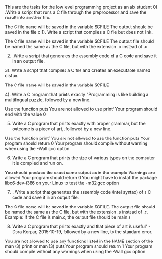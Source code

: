 This are the tasks for the low level programming project as an alx student
0) .Write a script that runs a C file through the preprocessor and save the result into another file.

The C file name will be saved in the variable $CFILE
The output should be saved in the file c
1).  Write a script that compiles a C file but does not link.

The C file name will be saved in the variable $CFILE
The output file should be named the same as the C file, but with the extension .o instead of .c

2) .Write a script that generates the assembly code of a C code and save it in an output file.

3).  Write a script that compiles a C file and creates an executable named cisfun.

The C file name will be saved in the variable $CFILE

4).  Write a C program that prints exactly "Programming is like building a multilingual puzzle, followed by a new line.

Use the function puts
You are not allowed to use printf
Your program should end with the value 0

5)  Write a C program that prints exactly with proper grammar, but the outcome is a piece of art,, followed by a new line.

Use the function printf
You are not allowed to use the function puts
Your program should return 0
Your program should compile without warning when using the -Wall gcc option

6)   Write a C program that prints the size of various types on the computer it is compiled and run on.

You should produce the exact same output as in the example
Warnings are allowed
Your program should return 0
You might have to install the package libc6-dev-i386 on your Linux to test the -m32 gcc option

7) . Write a script that generates the assembly code (Intel syntax) of a C code and save it in an output file.

The C file name will be saved in the variable $CFILE.
The output file should be named the same as the C file, but with the extension .s instead of .c.
Example: if the C file is main.c, the output file should be main.s

8)  Write a C program that prints exactly and that piece of art is useful" - Dora Korpar, 2015-10-19, followed by a new line, to the standard error.

You are not allowed to use any functions listed in the NAME section of the man (3) printf or man (3) puts
Your program should return 1
Your program should compile without any warnings when using the -Wall gcc option

